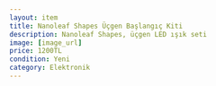 ```yaml
---
layout: item
title: Nanoleaf Shapes Üçgen Başlangıç Kiti
description: Nanoleaf Shapes, üçgen LED ışık seti
image: [image_url]
price: 1200TL
condition: Yeni
category: Elektronik
---
```

